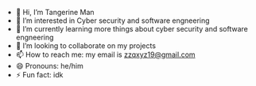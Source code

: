 - 👋 Hi, I’m Tangerine Man
- 👀 I’m interested in Cyber security and software engneering
- 🌱 I’m currently learning more things about cyber security and software engneering
- 💞️ I’m looking to collaborate on my projects
- 📫 How to reach me: my email is zzqxyz19@gmail.com
- 😄 Pronouns: he/him
- ⚡ Fun fact: idk 

<!---
Frat1n/Frat1n is a ✨ special ✨ repository because its `README.md` (this file) appears on your GitHub profile.
You can click the Preview link to take a look at your changes.
--->
